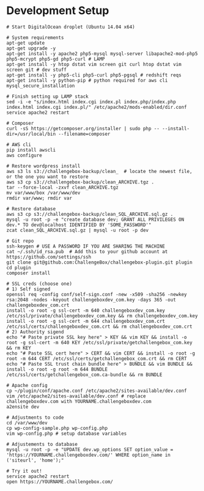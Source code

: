 
# Development Setup

	# Start DigitalOcean droplet (Ubuntu 14.04 x64)

	# System requirements
	apt-get update
	apt-get upgrade -y
	apt-get install -y apache2 php5-mysql mysql-server libapache2-mod-php5 php5-mcrypt php5-gd php5-curl # LAMP
	apt-get install -y htop dstat vim screen git curl htop dstat vim screen git # dev stuff
	apt-get install -y php5-cli php5-curl php5-pgsql # redshift reqs
	apt-get install -y python-pip # python required for aws cli
	mysql_secure_installation
	
	# Finish setting up LAMP stack
	sed -i -e "s/index.html index.cgi index.pl index.php/index.php index.html index.cgi index.pl/" /etc/apache2/mods-enabled/dir.conf
	service apache2 restart

	# Composer
	curl -sS https://getcomposer.org/installer | sudo php -- --install-dir=/usr/local/bin --filename=composer

	# AWS cli
	pip install awscli
	aws configure

	# Restore wordpress install
	aws s3 ls s3://challengebox-backup/clean_  # locate the newest file, or the one you want to restore
	aws s3 cp s3://challengebox-backup/clean_ARCHIVE.tgz .
	tar --force-local -zxvf clean_ARCHIVE.tgz
	mv var/www/box /var/www/dev
	rmdir var/www; rmdir var

	# Restore database
	aws s3 cp s3://challengebox-backup/clean_SQL_ARCHIVE.sql.gz .
	mysql -u root -p -e "create database dev; GRANT ALL PRIVILEGES ON dev.* TO dev@localhost IDENTIFIED BY 'SOME_PASSWORD'"
	zcat clean_SQL_ARCHIVE.sql.gz | mysql -u root -p dev

	# Git repo
	ssh-keygen # USE A PASSWORD IF YOU ARE SHARING THE MACHINE
	cat ~/.ssh/id_rsa.pub  # Add this to your github account at https://github.com/settings/ssh
	git clone git@github.com:ChallengeBox/challengebox-plugin.git plugin
	cd plugin
	composer install
	
	# SSL creds (choose one)
	# 1) Self signed
	openssl req -config conf/self-sign.conf -new -x509 -sha256 -newkey rsa:2048 -nodes -keyout challengeboxdev_com.key -days 365 -out challengeboxdev_com.crt
	install -o root -g ssl-cert -m 640 challengeboxdev_com.key /etc/ssl/private/challengeboxdev_com.key && rm challengeboxdev_com.key
	install -o root -g ssl-cert -m 644 challengeboxdev_com.crt /etc/ssl/certs/challengeboxdev_com.crt && rm challengeboxdev_com.crt
	# 2) Authority sigend
	echo "# Paste private SSL key here" > KEY && vim KEY && install -o root -g ssl-cert -m 640 KEY /etc/ssl/private/getchallengebox_com.key && rm KEY
	echo "# Paste SSL cert here" > CERT && vim CERT && install -o root -g root -m 644 CERT /etc/ssl/certs/getchallengebox_com.crt && rm CERT
	echo "# Paste SSL trust chain bundle here" > BUNDLE && vim BUNDLE && install -o root -g root -m 644 BUNDLE /etc/ssl/certs/getchallengebox_com.ca-bundle && rm BUNDLE

	# Apache config
	cp ~/plugin/conf/apache.conf /etc/apache2/sites-available/dev.conf
	vim /etc/apache2/sites-available/dev.conf # replace challengeboxdev.com with YOURNAME.challengeboxdev.com
	a2ensite dev

	# Adjustments to code
	cd /var/www/dev
	cp wp-config-sample.php wp-config.php
	vim wp-config.php # setup database variables

	# Adjustements to database
	mysql -u root -p -e "UPDATE dev.wp_options SET option_value = 'https://YOURNAME.challengeboxdev.com/' WHERE option_name in ('siteurl', 'home');"
	
	# Try it out!
	service apache2 restart
	open https://YOURNAME.challengebox.com/


